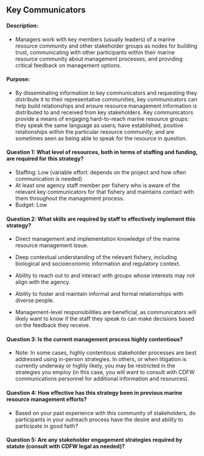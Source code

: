 ## Key Communicators
#### Description: 
-  Managers work with key members (usually leaders) of a marine resource community and other stakeholder groups as nodes for building trust, communicating with other participants within their marine resource community about management processes, and providing critical feedback on management options.

#### Purpose:
-  By disseminating information to key communicators and requesting they distribute it to their representative communities, key communicators can help build relationships and ensure resource management information is distributed to and received from key stakeholders. Key communicators provide a means of engaging hard-to-reach marine resource groups: they speak the same language as users; have established, positive relationships within the particular resource community; and are sometimes seen as being able to speak for the resource in question.

#### Question 1: What level of resources, both in terms of staffing and funding, are required for this strategy?

-  Staffing: Low (variable effort: depends on the project and how often communication is needed)
  -  At least one agency staff member per fishery who is aware of the relevant key communicators for that fishery and maintains contact with them throughout the management process.
-  Budget: Low

#### Question 2: What skills are required by staff to effectively implement this strategy?
-   Direct management and implementation knowledge of the marine resource management issue.

-   Deep contextual understanding of the relevant fishery, including biological and socioeconomic information and regulatory context.

-   Ability to reach out to and interact with groups whose interests may not align with the agency.

-   Ability to foster and maintain informal and formal relationships with diverse people.

-   Management-level responsibilities are beneficial, as communicators will likely want to know if the staff they speak to can make decisions based on the feedback they receive.


#### Question 3: Is the current management process highly contentious? 
-  Note: In some cases, highly contentious stakeholder processes are best addressed using in-person strategies. In others, or when litigation is currently underway or highly likely, you may be restricted in the strategies you employ (in this case, you will want to consult with CDFW communications personnel for additional information and resources). 

#### Question 4: How effective has this strategy been in previous marine resource management efforts? 
-  Based on your past experience with this community of stakeholders, do participants in your outreach process have the desire and ability to participate in good faith? 

#### Question 5: Are any stakeholder engagement strategies required by statute (consult with CDFW legal as needed)?